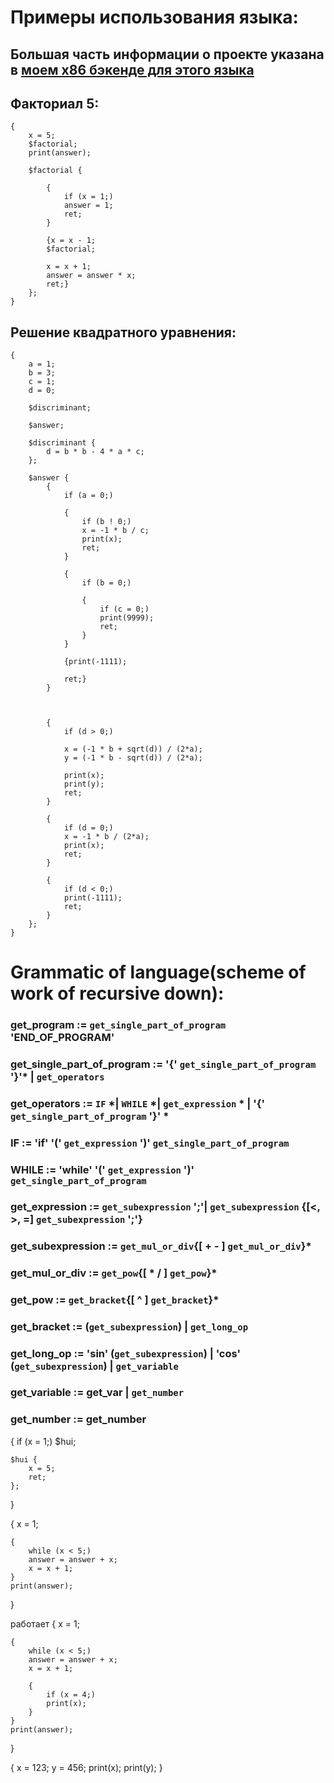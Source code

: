 # Примеры использования языка:
## Большая часть информации о проекте указана в [моем x86 бэкенде для этого языка](https://github.com/andrushechka37/Compiler)
## Факториал 5:
```
{
    x = 5;
    $factorial;
    print(answer);

    $factorial {

        {
            if (x = 1;)
            answer = 1;
            ret;
        }

        {x = x - 1;
        $factorial;

        x = x + 1;
        answer = answer * x;
        ret;}
    };
}

```

## Решение квадратного уравнения:
```
{
    a = 1;
    b = 3;
    c = 1;
    d = 0;

    $discriminant;

    $answer;

    $discriminant {
        d = b * b - 4 * a * c;
    };

    $answer {
        {
            if (a = 0;) 

            {
                if (b ! 0;)
                x = -1 * b / c;
                print(x);
                ret;
            }

            {
                if (b = 0;) 

                {
                    if (c = 0;)
                    print(9999);
                    ret;
                }
            }

            {print(-1111);

            ret;}
        }

    

        {
            if (d > 0;)

            x = (-1 * b + sqrt(d)) / (2*a);
            y = (-1 * b - sqrt(d)) / (2*a);

            print(x);
            print(y);
            ret;
        }

        {
            if (d = 0;)
            x = -1 * b / (2*a);
            print(x);
            ret;
        }

        {
            if (d < 0;)
            print(-1111);
            ret;
        }
    };
}
```



# Grammatic of language(scheme of work of recursive down):

### get_program := `get_single_part_of_program` 'END_OF_PROGRAM'
### get_single_part_of_program := '{' `get_single_part_of_program` '}'* | `get_operators`
### get_operators := `IF` *| `WHILE` *| `get_expression` * | '{' `get_single_part_of_program` '}' *
### IF := 'if' '(' `get_expression` ')' `get_single_part_of_program`
### WHILE := 'while' '(' `get_expression` ')' `get_single_part_of_program`
### get_expression := `get_subexpression` ';'| `get_subexpression` {[<, >, =]  `get_subexpression` ';'}
### get_subexpression := `get_mul_or_div`{[ + - ] `get_mul_or_div`}*
### get_mul_or_div := `get_pow`{[ * / ] `get_pow`}*
### get_pow := `get_bracket`{[ ^ ] `get_bracket`}*
### get_bracket := (`get_subexpression`) | `get_long_op`
### get_long_op := 'sin' (`get_subexpression`) | 'cos' (`get_subexpression`) | `get_variable`
### get_variable := get_var | `get_number`
### get_number := get_number

{
    if (x = 1;)
    $hui;

    $hui {
        x = 5;
        ret;
    };
}


{
    x = 1;

    {
        while (x < 5;)
        answer = answer + x;
        x = x + 1;
    }
    print(answer);


}

работает
{
    x = 1;

    {
        while (x < 5;)
        answer = answer + x;
        x = x + 1;

        {
            if (x = 4;)
            print(x);
        }
    }
    print(answer);


}


{
   x = 123;
   y = 456;
   print(x);
   print(y);
}